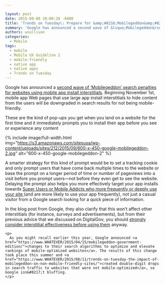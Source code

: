 ```yaml
---

layout: post
date: 2015-09-08 10:00:28 -0400
title: 'Trends on Tuesday\: Prepare for &amp;#8216;Mobilegeddon&amp;#8217; II&mdash;Interstitial App Ads'
summary: 'Google has announced a second wave of &lsquo;Mobilegeddon&rsquo; search penalties for websites using mobile app install interstitials. Beginning November 1st, mobile app Web pages that use large app install interstitials to hide content from the users will be downgraded in search results for not being mobile-friendly. These&nbsp;are the kind of pop-ups you get when you'
authors: wsullivan
categories:
  - Mobile
tags:
  - mobile
  - Mobile UX Guideline 2
  - mobile-friendly
  - native app
  - native apps
  - Trends on Tuesday
---
```


Google has announced a [second</span> <span style="font-weight: 400">wave of ‘M</span>obilegeddon’ search penalties for websites using mobile app install interstitials](http://searchengineland.com/library/google/google-mobile-friendly-update)<span style="font-weight: 400">. Beginning November 1st, mobile app Web pages that use large app install interstitials to hide content from the users will be downgraded in search results for not being mobile-friendly.</p> 

<p>
  These are the kind of pop-ups you get when you land on a website for the first time and it immediately prompts you to install their app before you see or experience any content
</p>

<p>
  
{% include image/full-width.html img="https://s3.amazonaws.com/sitesusa/wp-content/uploads/sites/212/2015/09/600-x-450-google-mobilegeddon-2.jpg" alt="600-x-450-google-mobilegeddon-2" %}
</p>

<p>
  A smarter strategy for this kind of prompt would be to set a tracking cookie and only prompt users that have come back multiple times to the website or base the prompt on a longer period of time or number of pageviews into a visit before you prompt users—not before they even get to see the website. Delaying the prompt also helps you more effectively target your app installs towards </span><a href="https://www.WHATEVER/2015/08/18/trends-on-tuesday-the-rise-in-mobile-addicts/"><span style="font-weight: 400">Super Users or Mobile Addicts who more frequently or deeply use your site </span></a><span style="font-weight: 400"> (and are more likely to use your app frequently), not just a casual visitor from a Google search looking for a quick piece of information.</p> 
  
  <p>
    In the blog post from Google, they also clarify that this won’t affect other interstitials (for instance, surveys and advertisements), but from their previous advice that we discussed on DigitalGov, you should </span><span style="font-weight: 400"><a href="https://www.WHATEVER/2015/08/04/trends-on-tuesday-mobile-web-audiences-abandon-sites-with-interstitial-ads/">strongly consider interstitial effectiveness before using them</a> anyway.</p> 
    
    <p>
      As you might recall earlier this year, Google announced <a href="https://www.WHATEVER/2015/04/15/mobilegeddon-government-edition/">changes to their search algorithms to optimize and elevate rankings of mobile-optimized websites</a>. The results of this change took place this summer and <a href="https://www.WHATEVER/2015/08/11/trends-on-tuesday-the-impact-of-mobilegeddon-on-non-mobile-friendly-sites/">created double-digit drops in search traffic to websites that were not mobile-optimized</a>, so Google isn&#8217;t bluffing.
    </p>
